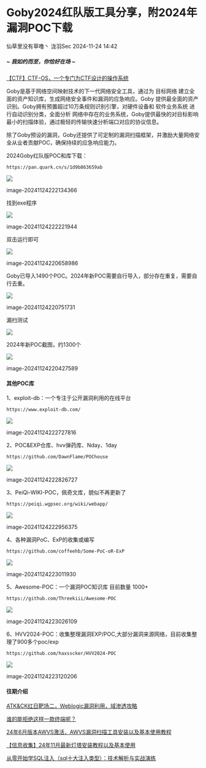 #  Goby2024红队版工具分享，附2024年漏洞POC下载   
仙草里没有草噜丶  泷羽Sec   2024-11-24 14:42  
  
##### ~ 我如约而至，你恰好在场 ~  
  
  
[【CTF】CTF-OS，一个专门为CTF设计的操作系统](http://mp.weixin.qq.com/s?__biz=Mzg2Nzk0NjA4Mg==&mid=2247491177&idx=1&sn=3fdef7cf2e312f11c2655561e91b9f20&chksm=ceb28564f9c50c7271bac98b1c086b71382976815f0cb5978fbd78caec06501dcd4b65eb70c2&scene=21#wechat_redirect)  
  
  
Goby是基于网络空间映射技术的下一代网络安全工具，通过为 目标网络 建立全面的资产知识库，生成网络安全事件和漏洞的应急响应。Goby 提供最全面的资产识别。Goby拥有预置超过10万条规则识别引擎，对硬件设备和 软件业务系统 进行自动识别分类，全面分析 网络中存在的业务系统，Goby提供最快的对目标影响最小的扫描体验，通过极轻的传输快速分析端口对应的协议信息。  
  
除了Goby预设的漏洞，Goby还提供了可定制的漏洞扫描框架，并激励大量网络安全从业者贡献POC，确保持续的应急响应能力。  
  
2024Goby红队版POC和库下载：  
```
https://pan.quark.cn/s/1d9b863659ab

```  
  
![](https://mmbiz.qpic.cn/mmbiz_png/5975bXHXfWHChmWibJTynbJrDBcY3PdcUcdNpoQuicYfhaq4b1GxxXuZf0WL8oX5RKTwTL8K8AWRZM4g8HVibLMow/640?wx_fmt=png&from=appmsg "")  
  
image-20241124222134366  
  
找到exe程序  
  
![](https://mmbiz.qpic.cn/mmbiz_png/5975bXHXfWHChmWibJTynbJrDBcY3PdcUvVtdZ4XhA3icPdmLQaHnhktFpT9wibeTPzHYuA4K6ribeHUTs5o4xJT3Q/640?wx_fmt=png&from=appmsg "")  
  
image-20241124222221944  
  
双击运行即可  
  
![](https://mmbiz.qpic.cn/mmbiz_png/5975bXHXfWHChmWibJTynbJrDBcY3PdcUqG587LSCQek2HS0yOsssXB42g6LOU1gdJ6TJ7h4uEht5GcC8Empib0w/640?wx_fmt=png&from=appmsg "")  
  
image-20241124220658986  
  
Goby已导入1490个POC。2024年新POC需要自行导入，部分存在重复，需要自行去重。  
  
![](https://mmbiz.qpic.cn/mmbiz_png/5975bXHXfWHChmWibJTynbJrDBcY3PdcUEVTmtqPNGhzibJynEiaFX8d6744FA418JmzosoYEfibBLcH5N7lxPCdGg/640?wx_fmt=png&from=appmsg "")  
  
image-20241124220751731  
  
漏扫测试  
  
![](https://mmbiz.qpic.cn/mmbiz_png/5975bXHXfWHChmWibJTynbJrDBcY3PdcUp3I9sy7c0T6Ym3p3eDCGw2NzjKxw8Qr8mDaESF44pktl9hvfUSe6QA/640?wx_fmt=png&from=appmsg "")  
  
2024年新POC截图，约1300个  
  
![](https://mmbiz.qpic.cn/mmbiz_png/5975bXHXfWHChmWibJTynbJrDBcY3PdcUQcvSd47tpUiapnbSJz2RqkYEA615EJlibl4flNLgoz9Eic1xwu3Iu8rkw/640?wx_fmt=png&from=appmsg "")  
  
image-20241124220427589  
#### 其他POC库  
  
1、exploit-db：一个专注于公开漏洞利用的在线平台  
```
https://www.exploit-db.com/

```  
  
![](https://mmbiz.qpic.cn/mmbiz_png/5975bXHXfWHChmWibJTynbJrDBcY3PdcUYJfxfM05TxtQKC0uNy5GBZdETwdhP665CY73JhXQe1PE95No3GJlsQ/640?wx_fmt=png&from=appmsg "")  
  
image-20241124222727816  
  
2、POC&EXP仓库、hvv弹药库、Nday、1day  
```
https://github.com/DawnFlame/POChouse

```  
  
![](https://mmbiz.qpic.cn/mmbiz_png/5975bXHXfWHChmWibJTynbJrDBcY3PdcUxNawyuajgqFlSQh7wSgJgIFJrricKjyFtGUicqLOVVsHqDyRzibxYq8qA/640?wx_fmt=png&from=appmsg "")  
  
image-20241124222826727  
  
3、PeiQi-WIKI-POC，佩奇文库，貌似不再更新了  
```
https://peiqi.wgpsec.org/wiki/webapp/

```  
  
![](https://mmbiz.qpic.cn/mmbiz_png/5975bXHXfWHChmWibJTynbJrDBcY3PdcUKNSGMD9N0jlAz6o5grRXMzsqAEUzce6YRlbXJfLMe6MCXy8KQCicicAQ/640?wx_fmt=png&from=appmsg "")  
  
image-20241124222956375  
  
4、各种漏洞PoC、ExP的收集或编写  
```
https://github.com/coffeehb/Some-PoC-oR-ExP

```  
  
![](https://mmbiz.qpic.cn/mmbiz_png/5975bXHXfWHChmWibJTynbJrDBcY3PdcUibBPEY6xIPMIwLFMq55btrKXxVgOpqt7ica3ZecwStgUSEWNO4OW3cQA/640?wx_fmt=png&from=appmsg "")  
  
image-20241124223011930  
  
5、Awesome-POC：一个漏洞POC知识库 目前数量 1000+  
```
https://github.com/Threekiii/Awesome-POC

```  
  
![](https://mmbiz.qpic.cn/mmbiz_png/5975bXHXfWHChmWibJTynbJrDBcY3PdcUp9iczbm8v1cKHn880mYBlDBvxJcVpPa3EMf6C8hf79JRtia3Z910a7yw/640?wx_fmt=png&from=appmsg "")  
  
image-20241124223026109  
  
6、HVV2024-POC：收集整理漏洞EXP/POC,大部分漏洞来源网络，目前收集整理了900多个poc/exp  
```
https://github.com/haxsscker/HVV2024-POC

```  
  
![](https://mmbiz.qpic.cn/mmbiz_png/5975bXHXfWHChmWibJTynbJrDBcY3PdcUsDIcxnY0K5DlDSJOViaP9mtWHCAn3UL1cibbdW1wyuD8ec6EbyBxr1oA/640?wx_fmt=png&from=appmsg "")  
  
image-20241124223120206  
#### 往期介绍  
  
[ATK&CK红日靶场二，Weblogic漏洞利用，域渗透攻略](http://mp.weixin.qq.com/s?__biz=Mzg2Nzk0NjA4Mg==&mid=2247495915&idx=1&sn=020b2f604f3c234afc5e660021041671&chksm=ceb16be6f9c6e2f0ce6a52b837b11c17e97c4ad4d7df5c92f52f3c5f0816514d88f9b63d5367&scene=21#wechat_redirect)  
  
  
[谁的能拒绝这样一款终端呢？](http://mp.weixin.qq.com/s?__biz=Mzg2Nzk0NjA4Mg==&mid=2247495843&idx=1&sn=4a73d8acc9ecc0c696c18cb2cce706fa&chksm=ceb16baef9c6e2b897aae723768696f5bca42eb9d59525f060954e903ca879eff7b5da213bef&scene=21#wechat_redirect)  
  
  
[24年6月版本AWVS激活，AWVS漏洞扫描工具安装以及基本使用教程](http://mp.weixin.qq.com/s?__biz=Mzg2Nzk0NjA4Mg==&mid=2247493143&idx=1&sn=451a5ee39bbf8109362bbbc5c540f4cc&chksm=ceb17d1af9c6f40cfe0ff9d94ed1c3cd085af8368cd9a35b811638322a31ccb91ff9c397caff&scene=21#wechat_redirect)  
  
  
[【信息收集】24年11月最新灯塔安装教程以及基本使用](http://mp.weixin.qq.com/s?__biz=Mzg2Nzk0NjA4Mg==&mid=2247493111&idx=1&sn=237cff39bbf052614de7bdfc04ac116b&chksm=ceb17efaf9c6f7ecb9ab82ed8b2896b42e62b031c6b6368ebd67a47ca2de6203a30fdc88c99b&scene=21#wechat_redirect)  
  
  
[从零开始学SQL注入（sql十大注入类型）：技术解析与实战演练](http://mp.weixin.qq.com/s?__biz=Mzg2Nzk0NjA4Mg==&mid=2247483856&idx=1&sn=cf4878d2cb5bd267f4b2d5b065dfa732&chksm=ceb29addf9c513cb453b27da25faa1cf4d5a016b6b9bb3c0057da1afacc825a36f55d2fa9923&scene=21#wechat_redirect)  
  
  
  
